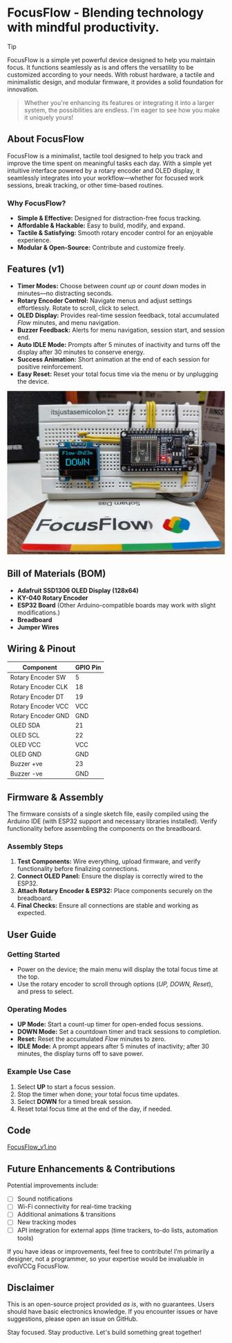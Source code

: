 # FocusFlow - Blending technology with mindful productivity.

> [!TIP]
FocusFlow is a simple yet powerful device designed to help you maintain focus. It functions seamlessly as is and offers the versatility to be customized according to your needs. With robust hardware, a tactile and minimalistic design, and modular firmware, it provides a solid foundation for innovation.
>
>Whether you're enhancing its features or integrating it into a larger system, the possibilities are endless. I'm eager to see how you make it uniquely yours!

## About FocusFlow
FocusFlow is a minimalist, tactile tool designed to help you track and improve the time spent on meaningful tasks each day. With a simple yet intuitive interface powered by a rotary encoder and OLED display, it seamlessly integrates into your workflow—whether for focused work sessions, break tracking, or other time-based routines.

### Why FocusFlow?
- **Simple & Effective:** Designed for distraction-free focus tracking.
- **Affordable & Hackable:** Easy to build, modify, and expand.
- **Tactile & Satisfying:** Smooth rotary encoder control for an enjoyable experience.
- **Modular & Open-Source:** Contribute and customize freely.

## Features (v1)
- **Timer Modes:** Choose between *count up* or *count down* modes in minutes—no distracting seconds.
- **Rotary Encoder Control:** Navigate menus and adjust settings effortlessly. Rotate to scroll, click to select.
- **OLED Display:** Provides real-time session feedback, total accumulated *Flow* minutes, and menu navigation.
- **Buzzer Feedback:** Alerts for menu navigation, session start, and session end.
- **Auto IDLE Mode:** Prompts after 5 minutes of inactivity and turns off the display after 30 minutes to conserve energy.
- **Success Animation:** Short animation at the end of each session for positive reinforcement.
- **Easy Reset:** Reset your total focus time via the menu or by unplugging the device.

![FocusFlow](https://github.com/itsjustasemicolon/focusflow/blob/main/focusflow_v1.jpg?raw=true)

## Bill of Materials (BOM)
- **Adafruit SSD1306 OLED Display (128x64)**
- **KY-040 Rotary Encoder**
- **ESP32 Board** (Other Arduino-compatible boards may work with slight modifications.)
- **Breadboard**
- **Jumper Wires**

## Wiring & Pinout
| Component            | GPIO Pin |
|----------------------|-----|
| Rotary Encoder SW    | 5   |
| Rotary Encoder CLK   | 18  |
| Rotary Encoder DT    | 19  |
| Rotary Encoder VCC   | VCC |
| Rotary Encoder GND   | GND |
| OLED SDA             | 21  |
| OLED SCL             | 22  |
| OLED VCC             | VCC |
| OLED GND             | GND |
| Buzzer +ve           | 23  |
| Buzzer -ve           | GND  |

## Firmware & Assembly
The firmware consists of a single sketch file, easily compiled using the Arduino IDE (with ESP32 support and necessary libraries installed). Verify functionality before assembling the components on the breadboard.

### Assembly Steps
1. **Test Components:** Wire everything, upload firmware, and verify functionality before finalizing connections.
2. **Connect OLED Panel:** Ensure the display is correctly wired to the ESP32.
3. **Attach Rotary Encoder & ESP32:** Place components securely on the breadboard.
4. **Final Checks:** Ensure all connections are stable and working as expected.

## User Guide
### Getting Started
- Power on the device; the main menu will display the total focus time at the top.
- Use the rotary encoder to scroll through options (*UP, DOWN, Reset*), and press to select.

### Operating Modes
- **UP Mode:** Start a count-up timer for open-ended focus sessions.
- **DOWN Mode:** Set a countdown timer and track sessions to completion.
- **Reset:** Reset the accumulated *Flow* minutes to zero.
- **IDLE Mode:** A prompt appears after 5 minutes of inactivity; after 30 minutes, the display turns off to save power.

### Example Use Case
1. Select **UP** to start a focus session.
2. Stop the timer when done; your total focus time updates.
3. Select **DOWN** for a timed break session.
4. Reset total focus time at the end of the day, if needed.

## Code
 [FocusFlow_v1.ino](https://github.com/itsjustasemicolon/FocusFlow/blob/main/FocusFlow_v1.ino)

## Future Enhancements & Contributions
Potential improvements include:
- [ ] Sound notifications
- [ ] Wi-Fi connectivity for real-time tracking
- [ ] Additional animations & transitions
- [ ] New tracking modes
- [ ] API integration for external apps (time trackers, to-do lists, automation tools)

If you have ideas or improvements, feel free to contribute! I’m primarily a designer, not a programmer, so your expertise would be invaluable in evolVCCg FocusFlow.

## Disclaimer
This is an open-source project provided *as is*, with no guarantees. Users should have basic electronics knowledge. If you encounter issues or have suggestions, please open an issue on GitHub.

Stay focused. Stay productive. Let's build something great together!


